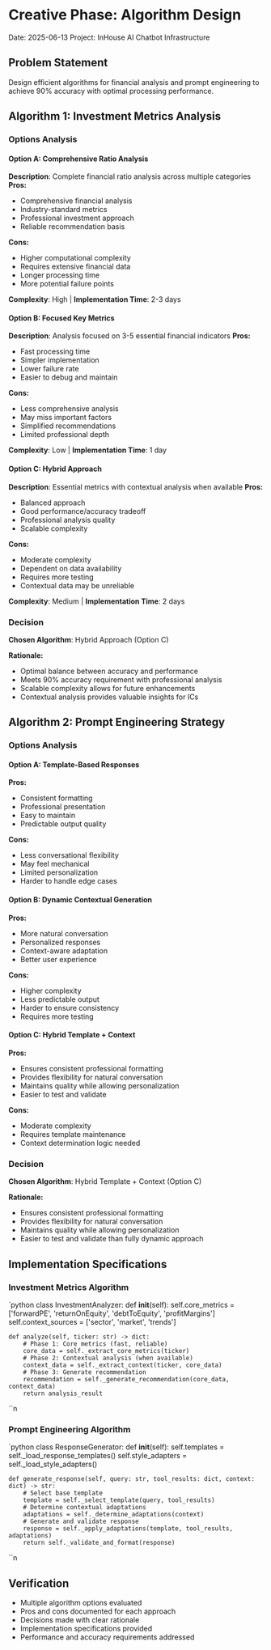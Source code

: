 ﻿# Creative Phase: Algorithm Design

Date: 2025-06-13
Project: InHouse AI Chatbot Infrastructure

## Problem Statement
Design efficient algorithms for financial analysis and prompt engineering to achieve 90% accuracy with optimal processing performance.

## Algorithm 1: Investment Metrics Analysis

### Options Analysis

#### Option A: Comprehensive Ratio Analysis
**Description**: Complete financial ratio analysis across multiple categories
**Pros:**
- Comprehensive financial analysis
- Industry-standard metrics
- Professional investment approach
- Reliable recommendation basis

**Cons:**
- Higher computational complexity
- Requires extensive financial data
- Longer processing time
- More potential failure points

**Complexity**: High | **Implementation Time**: 2-3 days

#### Option B: Focused Key Metrics
**Description**: Analysis focused on 3-5 essential financial indicators
**Pros:**
- Fast processing time
- Simpler implementation
- Lower failure rate
- Easier to debug and maintain

**Cons:**
- Less comprehensive analysis
- May miss important factors
- Simplified recommendations
- Limited professional depth

**Complexity**: Low | **Implementation Time**: 1 day

#### Option C: Hybrid Approach
**Description**: Essential metrics with contextual analysis when available
**Pros:**
- Balanced approach
- Good performance/accuracy tradeoff
- Professional analysis quality
- Scalable complexity

**Cons:**
- Moderate complexity
- Dependent on data availability
- Requires more testing
- Contextual data may be unreliable

**Complexity**: Medium | **Implementation Time**: 2 days

### Decision
**Chosen Algorithm**: Hybrid Approach (Option C)

**Rationale:**
- Optimal balance between accuracy and performance
- Meets 90% accuracy requirement with professional analysis
- Scalable complexity allows for future enhancements
- Contextual analysis provides valuable insights for ICs

## Algorithm 2: Prompt Engineering Strategy

### Options Analysis

#### Option A: Template-Based Responses
**Pros:**
- Consistent formatting
- Professional presentation
- Easy to maintain
- Predictable output quality

**Cons:**
- Less conversational flexibility
- May feel mechanical
- Limited personalization
- Harder to handle edge cases

#### Option B: Dynamic Contextual Generation
**Pros:**
- More natural conversation
- Personalized responses
- Context-aware adaptation
- Better user experience

**Cons:**
- Higher complexity
- Less predictable output
- Harder to ensure consistency
- Requires more testing

#### Option C: Hybrid Template + Context
**Pros:**
- Ensures consistent professional formatting
- Provides flexibility for natural conversation
- Maintains quality while allowing personalization
- Easier to test and validate

**Cons:**
- Moderate complexity
- Requires template maintenance
- Context determination logic needed

### Decision
**Chosen Algorithm**: Hybrid Template + Context (Option C)

**Rationale:**
- Ensures consistent professional formatting
- Provides flexibility for natural conversation
- Maintains quality while allowing personalization
- Easier to test and validate than fully dynamic approach

## Implementation Specifications

### Investment Metrics Algorithm
`python
class InvestmentAnalyzer:
    def __init__(self):
        self.core_metrics = ['forwardPE', 'returnOnEquity', 'debtToEquity', 'profitMargins']
        self.context_sources = ['sector', 'market', 'trends']
    
    def analyze(self, ticker: str) -> dict:
        # Phase 1: Core metrics (fast, reliable)
        core_data = self._extract_core_metrics(ticker)
        # Phase 2: Contextual analysis (when available)
        context_data = self._extract_context(ticker, core_data)
        # Phase 3: Generate recommendation
        recommendation = self._generate_recommendation(core_data, context_data)
        return analysis_result
``n
### Prompt Engineering Algorithm
`python
class ResponseGenerator:
    def __init__(self):
        self.templates = self._load_response_templates()
        self.style_adapters = self._load_style_adapters()
    
    def generate_response(self, query: str, tool_results: dict, context: dict) -> str:
        # Select base template
        template = self._select_template(query, tool_results)
        # Determine contextual adaptations
        adaptations = self._determine_adaptations(context)
        # Generate and validate response
        response = self._apply_adaptations(template, tool_results, adaptations)
        return self._validate_and_format(response)
``n
## Verification
- Multiple algorithm options evaluated
- Pros and cons documented for each approach
- Decisions made with clear rationale
- Implementation specifications provided
- Performance and accuracy requirements addressed
